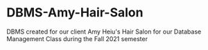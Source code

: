 # DBMS-Amy-Hair-Salon
DBMS created for our client Amy Heiu's Hair Salon for our Database Management Class during the Fall 2021 semester
